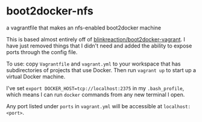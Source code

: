 # boot2docker-nfs
a vagrantfile that makes an nfs-enabled boot2docker machine

This is based almost entirely off of [blinkreaction/boot2docker-vagrant](https://github.com/blinkreaction/boot2docker-vagrant/). I have just removed things that I didn't need and added the ability to expose ports through the config file.

To use: copy `Vagrantfile` and `vagrant.yml` to your workspace that has subdirectories of projects that use Docker. Then run `vagrant up` to start up a virtual Docker machine.

I've set `export DOCKER_HOST=tcp://localhost:2375` in my `.bash_profile`, which means I can run `docker` commands from any new terminal I open.

Any port listed under `ports` in `vagrant.yml` will be accessible at `localhost:<port>`.
